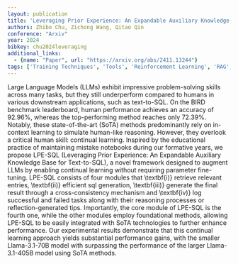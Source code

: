 ```yaml
---
layout: publication
title: 'Leveraging Prior Experience: An Expandable Auxiliary Knowledge Base For Text-to-sql'
authors: Zhibo Chu, Zichong Wang, Qitao Qin
conference: "Arxiv"
year: 2024
bibkey: chu2024leveraging
additional_links:
  - {name: "Paper", url: "https://arxiv.org/abs/2411.13244"}
tags: ['Training Techniques', 'Tools', 'Reinforcement Learning', 'RAG', 'Pretraining Methods', 'Fine-Tuning', 'Prompting', 'Applications', 'In-Context Learning']
---
```

Large Language Models (LLMs) exhibit impressive problem-solving skills across
many tasks, but they still underperform compared to humans in various
downstream applications, such as text-to-SQL. On the BIRD benchmark
leaderboard, human performance achieves an accuracy of 92.96%, whereas the
top-performing method reaches only 72.39%. Notably, these state-of-the-art
(SoTA) methods predominantly rely on in-context learning to simulate human-like
reasoning. However, they overlook a critical human skill: continual learning.
Inspired by the educational practice of maintaining mistake notebooks during
our formative years, we propose LPE-SQL (Leveraging Prior Experience: An
Expandable Auxiliary Knowledge Base for Text-to-SQL), a novel framework
designed to augment LLMs by enabling continual learning without requiring
parameter fine-tuning. LPE-SQL consists of four modules that \textbf\{i)\}
retrieve relevant entries, \textbf\{ii)\} efficient sql generation, \textbf\{iii)\}
generate the final result through a cross-consistency mechanism and
\textbf\{iv)\} log successful and failed tasks along with their reasoning
processes or reflection-generated tips. Importantly, the core module of LPE-SQL
is the fourth one, while the other modules employ foundational methods,
allowing LPE-SQL to be easily integrated with SoTA technologies to further
enhance performance. Our experimental results demonstrate that this continual
learning approach yields substantial performance gains, with the smaller
Llama-3.1-70B model with surpassing the performance of the larger
Llama-3.1-405B model using SoTA methods.
